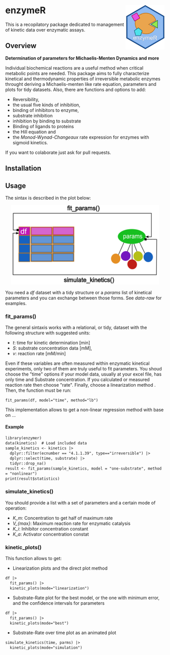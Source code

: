 # enzymeR <a href="https://github.com/silvertaqman/enzymeR"><img src="man/figures/enzymeR.png" align="right" height="140" /></a>
This is a recopilatory package dedicated to management of kinetic data over enzymatic assays. 
## Overview

**Determination of parameters for Michaelis-Menten Dynamics and more**

Individual biochemical reactions are a useful method when critical metabolic points are needed. This package aims to fully characterize kinetical and thermodynamic properties of irreversible metabolic enzymes throught deriving a Michaelis-menten like rate equation, parameters and plots for tidy datasets. Also, there are functions and options to add:

- Reversibility,
- the usual five kinds of inhibition,
- binding of inhibitors to enzyme,
- substrate inhibition
- inhibition by binding to substrate
- Binding of ligands to proteins
- the Hill equation and
- the *Monod-Wynad-Changeaux* rate expression for enzymes with sigmoid kinetics. 

If you want to colaborate just ask for pull requests.

## Installation

## Usage
The sintax is described in the plot below:

<p align="center">
  <a href="https://github.com/silvertaqman/enzymeR">
    <img src="man/figures/howto.png" height="250" />
  </a>
</p>


You need a *df* dataset with a tidy structure or a *params* list of kinetical parameters and you can exchange between those forms. See *data-raw* for examples.

### fit_params()

The general sintaxis works with a relational, or tidy, dataset with the following structure with suggested units:

- *t*: time for kinetic determination [min]
- *S*: substrate concentration data [mM],
- *v*: reaction rate [mM/min]

Even if these variables are often measured within enzymatic kinetical experiments, only two of them are truly useful to fit parameters. You shoud choose the "time" options if your model data, usually at your excel file, has only time and Substrate concentration. If you calculated or measured reaction rate then choose "rate". Finally, choose a linearization method . Then, the function must be run:
```
fit_params(df, model="time", method="lb")
```
This implementation allows to get a non-linear regression method with base on ... 

#### Example
```
library(enzymer)
data(kinetics)  # Load included data
sample_kinetics <- kinetics |>
  dplyr::filter(ecnumber == "4.1.1.39", type=="irreversible") |>
  dplyr::select(time, substrate) |>
  tidyr::drop_na()
result <- fit_params(sample_kinetics, model = "one-substrate", method = "nonlinear")
print(result$statistics)
```

### simulate_kinetics()
You should provide a list with a set of parameters and a certain mode of operation:
- *K_m*: Concentration to get half of maximum rate
- *V_{max}*: Maximum reaction rate for enzymatic catalysis
- *K_i*: Inhibitor concentration constant
- *K_a*: Activator concentration constat

### kinetic_plots()
This function allows to get:
- Linearization plots and the direct plot method
```
df |>
  fit_params() |>
  kinetic_plots(mode="linearization")
```
  
- Substrate-Rate plot for the best model, or the one with minimum error, and the confidence intervals for parameters
```
df |>
  fit_params() |>
  kinetic_plots(mode="best")
```
 
- Substrate-Rate over time plot as an animated plot
```
simulate_kinetics(time, parms) |>
  kinetic_plots(mode="simulation")
```
